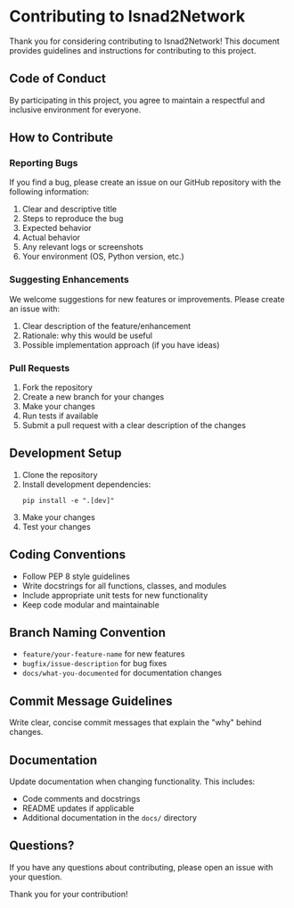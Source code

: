 # Contributing to Isnad2Network

Thank you for considering contributing to Isnad2Network! This document provides guidelines and instructions for contributing to this project.

## Code of Conduct

By participating in this project, you agree to maintain a respectful and inclusive environment for everyone.

## How to Contribute

### Reporting Bugs

If you find a bug, please create an issue on our GitHub repository with the following information:

1. Clear and descriptive title
2. Steps to reproduce the bug
3. Expected behavior
4. Actual behavior
5. Any relevant logs or screenshots
6. Your environment (OS, Python version, etc.)

### Suggesting Enhancements

We welcome suggestions for new features or improvements. Please create an issue with:

1. Clear description of the feature/enhancement
2. Rationale: why this would be useful
3. Possible implementation approach (if you have ideas)

### Pull Requests

1. Fork the repository
2. Create a new branch for your changes
3. Make your changes
4. Run tests if available
5. Submit a pull request with a clear description of the changes

## Development Setup

1. Clone the repository
2. Install development dependencies:
   ```
   pip install -e ".[dev]"
   ```
3. Make your changes
4. Test your changes

## Coding Conventions

- Follow PEP 8 style guidelines
- Write docstrings for all functions, classes, and modules
- Include appropriate unit tests for new functionality
- Keep code modular and maintainable

## Branch Naming Convention

- `feature/your-feature-name` for new features
- `bugfix/issue-description` for bug fixes
- `docs/what-you-documented` for documentation changes

## Commit Message Guidelines

Write clear, concise commit messages that explain the "why" behind changes.

## Documentation

Update documentation when changing functionality. This includes:
- Code comments and docstrings
- README updates if applicable
- Additional documentation in the `docs/` directory

## Questions?

If you have any questions about contributing, please open an issue with your question.

Thank you for your contribution!
